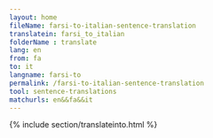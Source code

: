 ```yaml
---
layout: home
fileName: farsi-to-italian-sentence-translation
translatein: farsi_to_italian
folderName : translate
lang: en
from: fa
to: it
langname: farsi-to
permalink: /farsi-to-italian-sentence-translation
tool: sentence-translations
matchurls: en&&fa&&it
---
```

{% include section/translateinto.html %}
